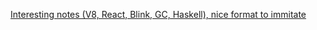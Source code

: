 [Interesting notes (V8, React, Blink, GC, Haskell), nice format to immitate](http://blog.hiogawa.net/)
